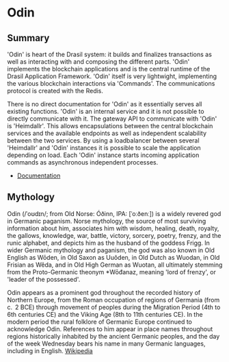 # Odin

## Summary
'Odin' is heart of the Drasil system: it builds and finalizes transactions as well as interacting with and composing the different parts.  'Odin' implements the blockchain applications and is the central runtime of the Drasil Application Framework. 
'Odin' itself is very lightwight, implementing the various blockchain interactions via 'Commands'. The communications protocol is 
created with the Redis. 

There is no direct documentation for 'Odin' as it essentially serves all existing functions. 'Odin' is an internal service and it is not possible to directly communicate with it. The gateway API to communicate with 'Odin' is 'Heimdallr'. This allows encapsulations between the central blockchain services and the available endpoints as well as independent scalability between the two services. 
By using a loadbalancer between several 'Heimdallr' and 'Odin' instances it is possible to scale the application depending on load. Each 'Odin' instance starts incoming application commands as asynchronous independent processes. 

* [Documentation](https://docs.drasil.io/)

## Mythology
Odin (/ˈoʊdɪn/; from Old Norse: Óðinn, IPA: [ˈoːðenː]) is a widely revered god in Germanic paganism. Norse mythology, the source of most surviving information about him, associates him with wisdom, healing, death, royalty, the gallows, knowledge, war, battle, victory, sorcery, poetry, frenzy, and the runic alphabet, and depicts him as the husband of the goddess Frigg. In wider Germanic mythology and paganism, the god was also known in Old English as Wōden, in Old Saxon as Uuôden, in Old Dutch as Wuodan, in Old Frisian as Wêda, and in Old High German as Wuotan, all ultimately stemming from the Proto-Germanic theonym *Wōđanaz, meaning 'lord of frenzy', or 'leader of the possessed'.

Odin appears as a prominent god throughout the recorded history of Northern Europe, from the Roman occupation of regions of Germania (from c.  2 BCE) through movement of peoples during the Migration Period (4th to 6th centuries CE) and the Viking Age (8th to 11th centuries CE). In the modern period the rural folklore of Germanic Europe continued to acknowledge Odin. References to him appear in place names throughout regions historically inhabited by the ancient Germanic peoples, and the day of the week Wednesday bears his name in many Germanic languages, including in English.
[Wikipedia](https://en.wikipedia.org/wiki/Odin)